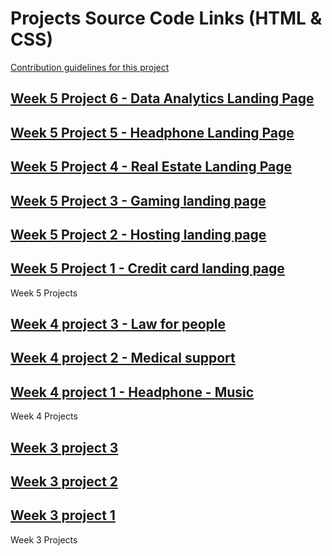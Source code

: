 # Projects Source Code Links (HTML & CSS)

[Contribution guidelines for this project](docs/CONTRIBUTING.md)

## [Week 5 Project 6 - Data Analytics Landing Page](Week-5-Project%2006)

## [Week 5 Project 5 - Headphone Landing Page](Week-5-Project%2005)

## [Week 5 Project 4 - Real Estate Landing Page](Week-5-Project%2004)

## [Week 5 Project 3 - Gaming landing page ](Week-5-Project%2003)
## [Week 5 Project 2 - Hosting landing page ](Week-5-project%2002)
## [Week 5 Project 1 - Credit card landing page](Week-5-Project%2001)
Week 5 Projects

## [Week 4 project 3 - Law for people](Week-4-Project%2006)
## [Week 4 project 2 - Medical support](Week-4-Project%2005)
## [Week 4 project 1 - Headphone - Music](Week-4-Project%2004)
Week 4 Projects

## [Week 3 project 3](Week-3-Project%2003)
## [Week 3 project 2](Week-3-Project%2002)
## [Week 3 project 1](Week-3-Project%2001)
Week 3 Projects